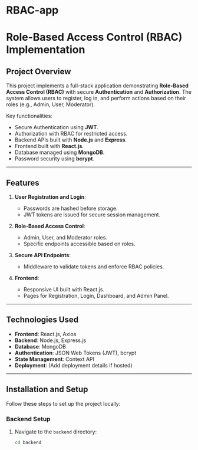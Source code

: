 # RBAC-app
# Role-Based Access Control (RBAC) Implementation

## **Project Overview**

This project implements a full-stack application demonstrating **Role-Based Access Control (RBAC)** with secure **Authentication** and **Authorization**. The system allows users to register, log in, and perform actions based on their roles (e.g., Admin, User, Moderator). 

Key functionalities:
- Secure Authentication using **JWT**.
- Authorization with RBAC for restricted access.
- Backend APIs built with **Node.js** and **Express**.
- Frontend built with **React.js**.
- Database managed using **MongoDB**.
- Password security using **bcrypt**.

---

## **Features**

1. **User Registration and Login**:
   - Passwords are hashed before storage.
   - JWT tokens are issued for secure session management.

2. **Role-Based Access Control**:
   - Admin, User, and Moderator roles.
   - Specific endpoints accessible based on roles.

3. **Secure API Endpoints**:
   - Middleware to validate tokens and enforce RBAC policies.

4. **Frontend**:
   - Responsive UI built with React.js.
   - Pages for Registration, Login, Dashboard, and Admin Panel.

---

## **Technologies Used**

- **Frontend**: React.js, Axios
- **Backend**: Node.js, Express.js
- **Database**: MongoDB
- **Authentication**: JSON Web Tokens (JWT), bcrypt
- **State Management**: Context API
- **Deployment**: (Add deployment details if hosted)

---

## **Installation and Setup**

Follow these steps to set up the project locally:

### **Backend Setup**
1. Navigate to the `backend` directory:
   ```bash
   cd backend
